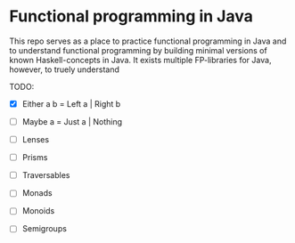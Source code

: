 # Functional programming in Java

This repo serves as a place to practice functional programming in Java and to understand functional programming by building minimal versions of known Haskell-concepts in Java. It exists multiple FP-libraries for Java, however, to truely understand 

TODO:  
- [x] Either a b = Left a | Right b  
- [ ] Maybe a = Just a | Nothing  
- [ ] Lenses  
- [ ] Prisms  
- [ ] Traversables  
- [ ] Monads  
- [ ] Monoids  
- [ ] Semigroups  

